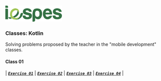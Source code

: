[iespes]: https://www.iespes.com.br "Instituto Esperança de Ensino Superior"

[<img height="50px" src="https://raw.githubusercontent.com/dreisss/iespes-extra/main/design/logos/logo.svg" />][iespes]

### Classes: Kotlin

Solving problems proposed by the teacher in the "mobile development" classes.

#### **Class 01**

| [**_`Exercise 01`_**](./class01/ex01.kt)
| [**_`Exercise 02`_**](./class01/ex02.kt)
| [**_`Exercise 03`_**](./class01/ex03.kt)
| [**_`Exercise 04`_**](./class01/ex04.kt) |
